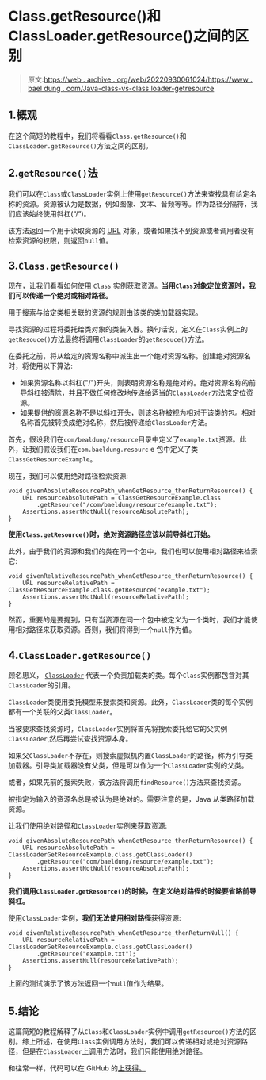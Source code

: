 # Class.getResource()和 ClassLoader.getResource()之间的区别

> 原文:[https://web . archive . org/web/20220930061024/https://www . bael dung . com/Java-class-vs-class loader-getresource](https://web.archive.org/web/20220930061024/https://www.baeldung.com/java-class-vs-classloader-getresource)

## 1.概观

在这个简短的教程中，我们将看看`Class.getResource()`和`ClassLoader.getResource()`方法之间的区别。

## 2.`getResource()`法

我们可以在`Class`或`ClassLoader`实例上使用`getResource()`方法来查找具有给定名称的资源。资源被认为是数据，例如图像、文本、音频等等。作为路径分隔符，我们应该始终使用斜杠(“/”)。

该方法返回一个用于读取资源的 [URL](/web/20221112192243/https://www.baeldung.com/java-url) 对象，或者如果找不到资源或者调用者没有检索资源的权限，则返回`null`值。

## 3.`Class.getResource()`

现在，让我们看看如何使用 [`Class`](https://web.archive.org/web/20221112192243/https://docs.oracle.com/javase/8/docs/api/java/lang/Class.html) 实例获取资源。**当用`Class`对象定位资源时，我们可以传递一个绝对或相对路径。**

用于搜索与给定类相关联的资源的规则由该类的类加载器实现。

寻找资源的过程将委托给类对象的类装入器。换句话说，定义在`Class`实例上的`getResouce()`方法最终将调用`ClassLoader`的`getResouce()`方法。

在委托之前，将从给定的资源名称中派生出一个绝对资源名称。创建绝对资源名时，将使用以下算法:

*   如果资源名称以斜杠("/")开头，则表明资源名称是绝对的。绝对资源名称的前导斜杠被清除，并且不做任何修改地传递给适当的`ClassLoader`方法来定位资源。
*   如果提供的资源名称不是以斜杠开头，则该名称被视为相对于该类的包。相对名称首先被转换成绝对名称，然后被传递给`ClassLoader`方法。

首先，假设我们在`com/bealdung/resource`目录中定义了`example.txt`资源。此外，让我们假设我们在`com.baeldung.resourc` e 包中定义了类`ClassGetResourceExample`。

现在，我们可以使用绝对路径检索资源:

```
void givenAbsoluteResourcePath_whenGetResource_thenReturnResource() {
    URL resourceAbsolutePath = ClassGetResourceExample.class
        .getResource("/com/baeldung/resource/example.txt");
    Assertions.assertNotNull(resourceAbsolutePath);
}
```

**使用`Class.getResource()`时，绝对资源路径应该以前导斜杠开始。**

此外，由于我们的资源和我们的类在同一个包中，我们也可以使用相对路径来检索它:

```
void givenRelativeResourcePath_whenGetResource_thenReturnResource() {
    URL resourceRelativePath = ClassGetResourceExample.class.getResource("example.txt");
    Assertions.assertNotNull(resourceRelativePath);
}
```

然而，重要的是要提到，只有当资源在同一个包中被定义为一个类时，我们才能使用相对路径来获取资源。否则，我们将得到一个`null`作为值。

## 4.`ClassLoader.getResource()`

顾名思义， [`ClassLoader`](/web/20221112192243/https://www.baeldung.com/java-classloaders) 代表一个负责加载类的类。每个`Class`实例都包含对其`ClassLoader`的引用。

`ClassLoader`类使用委托模型来搜索类和资源。此外，`ClassLoader`类的每个实例都有一个关联的父类`ClassLoader`。

当被要求查找资源时，`ClassLoader`实例将首先将搜索委托给它的父实例`ClassLoader`,然后再尝试查找资源本身。

如果父`ClassLoader`不存在，则搜索虚拟机内置`ClassLoader`的路径，称为引导类加载器。引导类加载器没有父类，但是可以作为一个`ClassLoader`实例的父类。

或者，如果先前的搜索失败，该方法将调用`findResource()`方法来查找资源。

被指定为输入的资源名总是被认为是绝对的。需要注意的是，Java 从类路径加载资源。

让我们使用绝对路径和`ClassLoader`实例来获取资源:

```
void givenAbsoluteResourcePath_whenGetResource_thenReturnResource() {
    URL resourceAbsolutePath = ClassLoaderGetResourceExample.class.getClassLoader()
        .getResource("com/baeldung/resource/example.txt");
    Assertions.assertNotNull(resourceAbsolutePath);
}
```

**我们调用`ClassLoader.getResource()`的时候，在定义绝对路径的时候要省略前导斜杠。**

使用`ClassLoader`实例，**我们无法使用相对路径**获得资源:

```
void givenRelativeResourcePath_whenGetResource_thenReturnNull() {
    URL resourceRelativePath = ClassLoaderGetResourceExample.class.getClassLoader()
        .getResource("example.txt");
    Assertions.assertNull(resourceRelativePath);
}
```

上面的测试演示了该方法返回一个`null`值作为结果。

## 5.结论

这篇简短的教程解释了从`Class`和`ClassLoader`实例中调用`getResource()`方法的区别。综上所述，在使用`Class`实例调用方法时，我们可以传递相对或绝对资源路径，但是在`ClassLoader`上调用方法时，我们只能使用绝对路径。

和往常一样，代码可以在 GitHub 的[上获得。](https://web.archive.org/web/20221112192243/https://github.com/eugenp/tutorials/tree/master/core-java-modules/core-java-jvm-2)